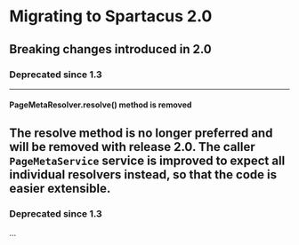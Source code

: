 # Migrating to Spartacus 2.0

## Breaking changes introduced in 2.0

 

### Deprecated since 1.3

---
#### PageMetaResolver.resolve() method is removed

The resolve method is no longer preferred and will be removed with release 2.0.
The caller `PageMetaService` service is improved to expect all individual resolvers
instead, so that the code is easier extensible.
---

### Deprecated since 1.3

...
